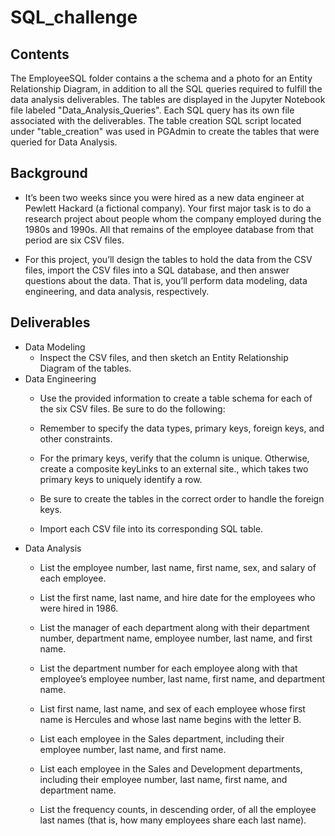 # SQL_challenge

## Contents
The EmployeeSQL folder contains a the schema and a photo for an Entity Relationship Diagram, in addition to all the SQL queries required to fulfill the data analysis deliverables. The tables are displayed in the Jupyter Notebook file labeled "Data_Analysis_Queries". Each SQL query has its own file associated with the deliverables. The table creation SQL script located under "table_creation" was used in PGAdmin to create the tables that were queried for Data Analysis.


## Background
- It’s been two weeks since you were hired as a new data engineer at Pewlett Hackard (a fictional company). Your first major task is to do a research project about people whom the company employed during the 1980s and 1990s. All that remains of the employee database from that period are six CSV files.

- For this project, you’ll design the tables to hold the data from the CSV files, import the CSV files into a SQL database, and then answer questions about the data. That is, you’ll perform data modeling, data engineering, and data analysis, respectively.

## Deliverables
- Data Modeling
    - Inspect the CSV files, and then sketch an Entity Relationship Diagram of the tables.
- Data Engineering
    - Use the provided information to create a table schema for each of the six CSV files. Be sure to do the following:

    - Remember to specify the data types, primary keys, foreign keys, and other constraints.

    - For the primary keys, verify that the column is unique. Otherwise, create a composite keyLinks to an external site., which takes two primary keys to uniquely identify a row.

    - Be sure to create the tables in the correct order to handle the foreign keys.

    - Import each CSV file into its corresponding SQL table.
- Data Analysis
    - List the employee number, last name, first name, sex, and salary of each employee.

    - List the first name, last name, and hire date for the employees who were hired in 1986.

    - List the manager of each department along with their department number, department name, employee number, last name, and first name.

    - List the department number for each employee along with that employee’s employee number, last name, first name, and department name.

    - List first name, last name, and sex of each employee whose first name is Hercules and whose last name begins with the letter B.

    - List each employee in the Sales department, including their employee number, last name, and first name.

    - List each employee in the Sales and Development departments, including their employee number, last name, first name, and department name.

    - List the frequency counts, in descending order, of all the employee last names (that is, how many employees share each last name).

